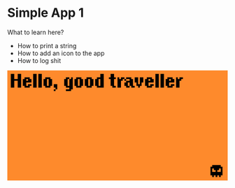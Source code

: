 # Simple App 1

What to learn here?

* How to print a string
* How to add an icon to the app
* How to log shit

![screenshot](Screenshot-20230402-193400.png)